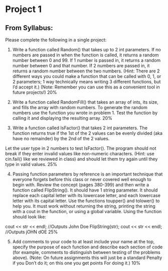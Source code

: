 # Project 1

## From Syllabus:
Please complete the following in a single project:
1. 	Write a function called Random() that takes up to 2 int parameters. If no numbers are passed in when the function is called, it returns a random number between 0 and 99. If 1 number is passed in, it returns a random number between 0 and that number. If 2 numbers are passed in, it returns a random number between the two numbers. (Hint: There are 2 different ways you could make a function that can be called with 0, 1, or 2 parameters; 1 way technically means writing 3 different functions, but I’d accept it.) (Note: Remember you can use this as a convenient tool in future projects!)	20%
		
2. 	Write a function called RandomFill() that takes an array of ints, its size, and fills the array with random numbers. To generate the random numbers use the function you wrote in problem 1. Test the function by calling it and displaying the resulting array.	20%
 		
3.	Write a function called IsFactor() that takes 2 int parameters. The function returns true if the 1st of the 2 values can be evenly divided (aka have no remainder) by the 2nd of the 2 values.

Let the user type in 2 numbers to test IsFactor(). The program should not break if they enter invalid values like non-numeric characters. (Hint: use cin.fail() like we reviewed in class) and should let them try again until they type in valid values.	25%
		
4.	Passing function parameters by reference is an important technique that everyone forgets before this class or never covered well enough to begin with. Review the concept (pages 380-399) and then write a function called FlipString(). It should have 1 string parameter. It should replace each capital letter with its lowercase letter, and each lowercase letter with its capital letter. Use the functions toupper() and tolower() to help you. It must work without returning the string, printing the string with a cout in the function, or using a global variable. Using the function should look like:

cout << str << endl; //Outputs John Doe
FlipString(str);
cout << str << endl; //Outputs jOHN dOE	25%
		
5.	Add comments to your code to at least include your name at the top, specify the purpose of each function and describe each section of code (for example, comments to distinguish between testing of the problems above). (Note: On future assignments this will just be a standard Penalty if you Don’t do it; on this one you get points For doing it.)	10%
